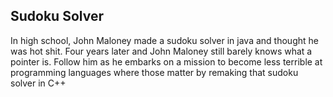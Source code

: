 ## Sudoku Solver

In high school, John Maloney made a sudoku solver in java and thought he was hot shit. Four years later and John Maloney still barely knows what a pointer is. Follow him as he embarks on a mission to become less terrible at programming languages where those matter by remaking that sudoku solver in C++